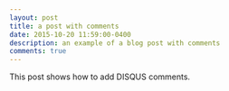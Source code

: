 ```yaml
---
layout: post
title: a post with comments
date: 2015-10-20 11:59:00-0400
description: an example of a blog post with comments
comments: true
---
```


This post shows how to add DISQUS comments.
